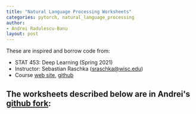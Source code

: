 ```yaml
---
title: "Natural Language Processing Worksheets"
categories: pytorch, natural_language_processing
author:
- Andrei Radulescu-Banu
layout: post
---
```


These are inspired and borrow code from:
- STAT 453: Deep Learning (Spring 2021)
- Instructor: Sebastian Raschka (sraschka@wisc.edu)
- Course [web site](http://pages.stat.wisc.edu/~sraschka/teaching/stat453-ss2021/), [github](https://github.com/rasbt/stat453-deep-learning-ss21)

The worksheets described below are in Andrei's [github fork](https://github.com/andrei-radulescu-banu/stat453-deep-learning-ss21):
- 